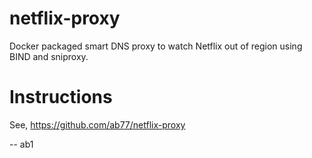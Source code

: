# netflix-proxy
Docker packaged smart DNS proxy to watch Netflix out of region using BIND and sniproxy.

# Instructions
See, https://github.com/ab77/netflix-proxy

-- ab1
